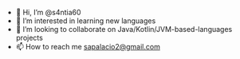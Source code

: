 - 👋 Hi, I’m @s4ntia60
- 👀 I’m interested in learning new languages
- 💞️ I’m looking to collaborate on Java/Kotlin/JVM-based-languages projects
- 📫 How to reach me sapalacio2@gmail.com

<!---
s4ntia60/s4ntia60 is a ✨ special ✨ repository because its `README.md` (this file) appears on your GitHub profile.
You can click the Preview link to take a look at your changes.
--->
